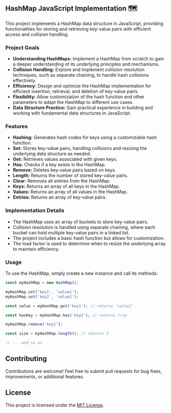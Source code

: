## HashMap JavaScript Implementation 🗺️

This project implements a HashMap data structure in JavaScript, providing functionalities for storing and retrieving key-value pairs with efficient access and collision handling.

### Project Goals

-   **Understanding HashMaps:** Implement a HashMap from scratch to gain a deeper understanding of its underlying principles and mechanisms.
-   **Collision Handling:** Explore and implement collision resolution techniques, such as separate chaining, to handle hash collisions effectively.
-   **Efficiency:** Design and optimize the HashMap implementation for efficient insertion, retrieval, and deletion of key-value pairs.
-   **Flexibility:** Allow customization of the hash function and other parameters to adapt the HashMap to different use cases.
-   **Data Structure Practice:** Gain practical experience in building and working with fundamental data structures in JavaScript.

### Features

-   **Hashing:** Generates hash codes for keys using a customizable hash function.
-   **Set:** Stores key-value pairs, handling collisions and resizing the underlying data structure as needed.
-   **Get:** Retrieves values associated with given keys.
-   **Has:** Checks if a key exists in the HashMap.
-   **Remove:** Deletes key-value pairs based on keys.
-   **Length:** Returns the number of stored key-value pairs.
-   **Clear:** Removes all entries from the HashMap.
-   **Keys:** Returns an array of all keys in the HashMap.
-   **Values:** Returns an array of all values in the HashMap.
-   **Entries:** Returns an array of key-value pairs.

### Implementation Details

-   The HashMap uses an array of buckets to store key-value pairs.
-   Collision resolution is handled using separate chaining, where each bucket can hold multiple key-value pairs in a linked list.
-   The project includes a basic hash function but allows for customization.
-   The load factor is used to determine when to resize the underlying array to maintain efficiency.

### Usage

To use the HashMap, simply create a new instance and call its methods:

```javascript
const myHashMap = new HashMap();

myHashMap.set('key1', 'value1');
myHashMap.set('key2', 'value2');

const value = myHashMap.get('key1'); // returns 'value1'

const hasKey = myHashMap.has('key2'); // returns true

myHashMap.remove('key1');

const size = myHashMap.length(); // returns 1

// ... and so on
```

## Contributing

Contributions are welcome! Feel free to submit pull requests for bug fixes, improvements, or additional features.

## License

This project is licensed under the [MIT License](LICENSE).
